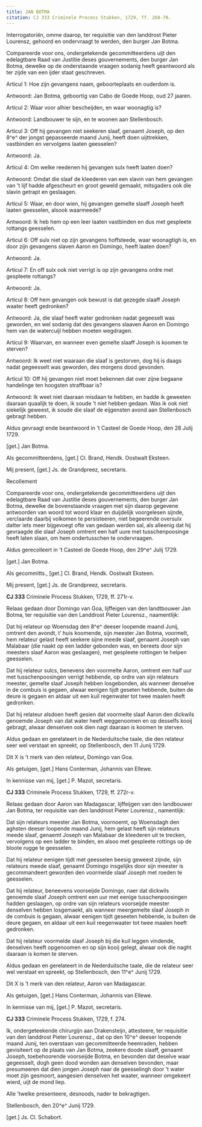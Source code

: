 ```yaml
---
title: JAN BOTMA
citation: CJ 333 Criminele Process Stukken, 1729, ff. 268-70.
---
```


Interrogatoriën, omme daarop, ter requisitie van den landdrost Pieter Lourensz, gehoord en ondervraagt te werden, den burger Jan Botma.

Compareerde voor ons, ondergetekende gecommitteerdens uijt den edelagtbare Raad van Justitie deses gouvernements, den burger Jan Botma, dewelke op de onderstaande vraagen sodanig heeft geantwoord als ter zijde van een ijder staat geschreven.

Articul 1: Hoe zijn gevangens naam, geboorteplaats en ouderdom is.

Antwoord: Jan Botma, geboortig van Cabo de Goede Hoop, oud 27 jaaren.

Articul 2: Waar voor alhier bescheijden, en waar woonagtig is?

Antwoord: Landbouwer te sijn, en te woonen aan Stellenbosch.

Articul 3: Off hij gevangen niet seekeren slaaf, genaamt Joseph, op den 8^e^ der jongst gepasseerde maand Junij, heeft doen uijttrekken, vastbinden en vervolgens laaten geesselen?

Antwoord: Ja.

Articul 4: Om welke reedenen hij gevangen sulx heeft laaten doen?

Antwoord: Omdat die slaaf de kleederen van een slavin van hem gevangen van ’t lijf hadde afgescheurt en groot geweld gemaakt, mitsgaders ook die slavin getrapt en geslaagen.

Articul 5: Waar, en door wien, hij gevangen gemelte slaaff Joseph heeft laaten geesselen, alsook waarmeede?

Antwoord: Ik heb hem op een leer laaten vastbinden en dus met gespleete rottangs geesselen.

Articul 6: Off sulx niet op zijn gevangens hoffsteede, waar woonagtigh is, en door zijn gevangens slaven Aaron en Domingo, heeft laaten doen?

Antwoord: Ja.

Articul 7: En off sulx ook niet verrigt is op zijn gevangens ordre met gespleete rottangs?

Antwoord: Ja.

Articul 8: Off hem gevangen ook bewust is dat gezegde slaaff Joseph waater heeft gedronken?

Antwoord: Ja, die slaaf heeft water gedronken nadat gegeeselt was geworden, en wel sodanig dat des gevangens slaaven Aaron en Domingo hem van de watercuijl hebben moeten wegdragen.

Articul 9: Waarvan, en wanneer even gemelte slaaff Joseph is koomen te sterven?

Antwoord: Ik weet niet waaraan die slaaf is gestorven, dog hij is daags nadat gegeesselt was geworden, des morgens dood gevonden.

Articul 10: Off hij gevangen niet moet bekennen dat over zijne begaane handelinge ten hoogsten straffbaar is?

Antwoord: Ik weet niet daaraan misdaan te hebben, en hadde ik geweeten daaraan quaalijk te doen, ik soude ’t niet hebben gedaan. Was ik ook niet siekelijk geweest, ik soude die slaaf de eijgensten avond aan Stellenbosch gebragt hebben.

Aldus gevraagt ende beantwoord in ’t Casteel de Goede Hoop, den 28 Julij 1729.

\[get.\] Jan Botma.

Als gecommitteerdens, \[get.\] Cl. Brand, Hendk. Oostwalt Eksteen.

Mij present, \[get.\] Js. de Grandpreez, secretaris.

Recollement

Compareerde voor ons, ondergetekende gecommitteerdens uijt den edelagtbare Raad van Justitie deses gouvernements, den burger Jan Botma, dewelke de bovenstaande vraagen met sijn daarop gegevene antwoorden van woord tot woord klaar en duijdelijk voorgelesen sijnde, verclaarde daarbij volkomen te persisteeren, niet begeerende oversulx datter iets meer bijgevoegt ofte van gedaan werden sal, als alleenig dat hij gevraagde die slaaf Joseph omtrent een half uure met tusschenpoosinge heeft laten slaan, om hem ondertusschen te ondervraagen.

Aldus gerecolleert in ’t Casteel de Goede Hoop, den 29^e^ Julij 1729.

\[get.\] Jan Botma.

Als gecommitts., \[get.\] Cl. Brand, Hendk. Oostwalt Eksteen.

Mij present, \[get.\] Js. de Grandpreez, secretaris.

**CJ 333** Criminele Process Stukken, 1729, ff. 271r-v.

Relaas gedaan door Domingo van Goa, lijffeigen van den landtbouwer Jan Botma, ter requisitie van den Landdrost Pieter Lourensz., naamentlijk:

Dat hij relateur op Woensdag den 8^e^ deeser loopende maand Junij, omtrent den avondt, t’ huis koomende, sijn meester Jan Botma, voormelt, hem relateur gelast heeft seekere sijne meede slaaf, genaamt Joseph van Malabaar (die naakt op een ladder gebonden was, en bereets door sijn meesters slaaf Aaron was geslaagen), met gespleete rottingen te helpen geesselen.

Dat hij relateur sulcs, benevens den voormelte Aaron, omtrent een half uur met tusschenpoosingen verrigt hebbende, op ordre van sijn relateurs meester, gemelte slaaf Joseph hebben losgebonden, als wanneer denselve in de combuis is gegaen, alwaar eenigen tijdt geseten hebbende, buiten de deure is gegaen en aldaar uit een kuil regenwater tot twee maalen heeft gedronken.

Dat hij relateur alsdoen heeft gesien dat voormelte slaaf Aaron den dickwils genoemde Joseph van dat water heeft weggenoomen en op desselfs kooij gebragt, alwaar denselven ook dien nagt daaraan is koomen te sterven.

Aldus gedaan en gerelateert in de Nederduitsche taale, die den relateur seer wel verstaat en spreekt, op Stellenbosch, den 11 Junij 1729.

Dit X is ’t merk van den relateur, Domingo van Goa.

Als getuigen, \[get.\] Hans Conterman, Johannis van Ellewe.

In kennisse van mij, \[get.\] P. Mazot, secretaris.

**CJ 333** Criminele Process Stukken, 1729, ff. 272r-v.

Relaas gedaan door Aaron van Madagascar, lijffeijgen van den landbouwer Jan Botma, ter requisitie van den landdrost Pieter Lourensz., namentlijk:

Dat sijn relateurs meester Jan Botma, voornoemt, op Woensdagh den aghsten deeser loopende maand Junij, hem gelast heeft sijn relateurs meede slaaf, genaemt Joseph van Malabaar de kleederen uit te trecken, vervolgens op een ladder te binden, en alsoo met gespleete rottings op de bloote rugge te geesselen.

Dat hij relateur eenigen tijdt met geesselen beesig geweest zijnde, sijn relateurs meede slaaf, genaamt Domingo insgelijks door sijn meester is gecommandeert geworden den voormelde slaaf Joseph met roeden te geesselen.

Dat hij relateur, beneevens voorseijde Domingo, naer dat dickwils genoemde slaaf Joseph omtrent een uur met eenige tusschenpoosingen hadden geslaagen, op ordre van sijn relateurs voorseijde meester denselven hebben losgemaekt, als wanneer meergemelte slaaf Joseph in de combuis is gegaan, alwaar eenigen tijdt geseeten hebbende, is buiten de deure gegaen, en aldaar uit een kuil reegenwaater tot twee maalen heeft gedronken.

Dat hij relateur voormelde slaaf Joseph bij die kuil leggen vindende, denselven heeft opgenoomen en op sijn kooij gelegt, alwaar ook die naght daaraan is komen te sterven.

Aldus gedaan en gerelateert in de Nederduitsche taale, die de relateur seer wel verstaat en spreekt, op Stellenbosch, den 11^e^ Junij 1729.

Dit X is ’t merk van den relateur, Aaron van Madagascar.

Als getuigen, \[get.\] Hans Conterman, Johannis van Ellewe.

In kennisse van mij, \[get.\] P. Mazot, secretaris.

**CJ 333** Criminele Process Stukken, 1729, f. 274.

Ik, ondergeteekende chirurgijn aan Drakensteijn, attesteere, ter requisitie van den landdrost Pieter Lourensz., dat op den 10^e^ deeser loopende maand Junij, ten overstaan van gecommitteerde heemraden, hebben gevisiteert op de plaats van Jan Botma, zeekere doode slaaff, genaamt Joseph, toebehoorende voorseijde Botma, en bevonden dat deselve waar gegeesselt, dogh geen dood wonden aan denselven bevonden, maar presumeeren dat dien jongen Joseph naar de geesselingh door ’t water moet zijn gesmoort, aangesien denselven het waater, wanneer omgekeert wierd, uijt de mond liep.

Alle ’twelke presenteere, desnoods, nader te bekragtigen.

Stellenbosch, den 20^e^ Junij 1729.

\[get.\] Js. Cl. Schabort.